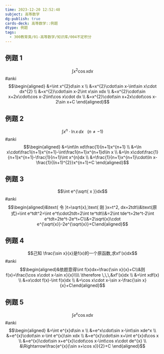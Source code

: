 ```yaml
---
time: 2023-12-20 12:52:48
subject: 高等数学
dg-publish: true
cards-deck: 高等数学::例题
dtype: 例题
tags:
  - 300教育类/01-高等数学/知识库/004不定积分
---
```

## 例题 1

$$
\int x^2\cos xdx
$$
 #anki 
$$\begin{aligned}
&=\int x^{2}d\sin x \\
&=x^{2}\cdot\sin x-\int\sin x\cdot dx^{2} \\
&=x^{2}\cdot\sin x-2\int x\sin xdx \\
&=x^{2}\cdot\sin x+2x\cdot\cos x-2\int\cos x\cdot dx \\
&=x^{2}\cdot\sin x+2x\cdot\cos x-2\sin x+C
\end{aligned}$$

## 例题 2

$$\int x^{n}\cdot\ln x\,dx\,\,\,\,\,(n\neq-1)$$
 #anki 
$$\begin{aligned}
&=\int\ln xd\frac{1}{n+1}x^{n+1} \\
&=\ln x\cdot\frac1{n+1}x^{n+1}-\int\frac1{n+1}x^{n+1}d\ln x \\
&=\ln x\cdot\frac{1}{n+1}x^{n+1}-\frac{1}{n+1}\int x^{n}dx \\
&=\frac{1}{n+1}x^{n+1}\cdot\ln x-\frac{1}{(n+1)^{2}}x^{n+1}+C
\end{aligned}$$

## 例题 3

$$\int e^{\sqrt{ x }}dx$$
 #anki 
$$\begin{aligned}&\text{ 令 }t=\sqrt{x},\text{ 刚 }x=t^2, dx=2tdt\\&\text{原式}=\int e^tdt^2=\int e^t\cdot2tdt=2\int te^tdt\\&=2\int tde^t=2te^t-2\int e^tdt=2te^t-2e^t+C\\&=2\sqrt{x}\cdot e^{\sqrt{x}}-2e^{\sqrt{x}}+C\end{aligned}$$

## 例题 4

$$己知 \frac{\sin x}{x}是f(x)的一个原函数,求xf'(x)dx$$
 #anki 
$$\begin{aligned}&依题意得\int f(x)dx=\frac{\sin x}{x}+C\\&则f(x)=\frac{\cos x\cdot x-\sin x}{x}\\\\ \therefore \,\,\,&xf'(x)dx \\
&=\int xdf(x) \\
&=x\cdot f(x)-\int f(x)dx \\
&=\cos x\cdot x-\sin x-\frac{\sin x}{x}+C\end{aligned}$$

## 例题 5

$$\int e^x\cos xdx$$
 #anki 
$$\begin{aligned}
&=\int e^{x}d\sin x \\
&=e^x\cdot\sin x-\int\sin xde^x \\
&=e^{x}\cdot\sin x-\int e^{x}\sin xdx \\
&=e^{x}\cdot\sin x+\int e^{x}d\cos x  \\
&=e^{x}\cdot\sin x+e^{x}\cdot\cos x-\int\cos x\cdot de^{x} \\
&\Rightarrow\frac{e^{x}(\sin x+\cos x)}{2}+C 
\end{aligned}$$
